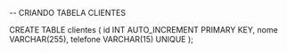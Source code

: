 -- CRIANDO TABELA CLIENTES

CREATE TABLE clientes (
    id INT AUTO_INCREMENT PRIMARY KEY,
    nome VARCHAR(255),
    telefone VARCHAR(15) UNIQUE
);